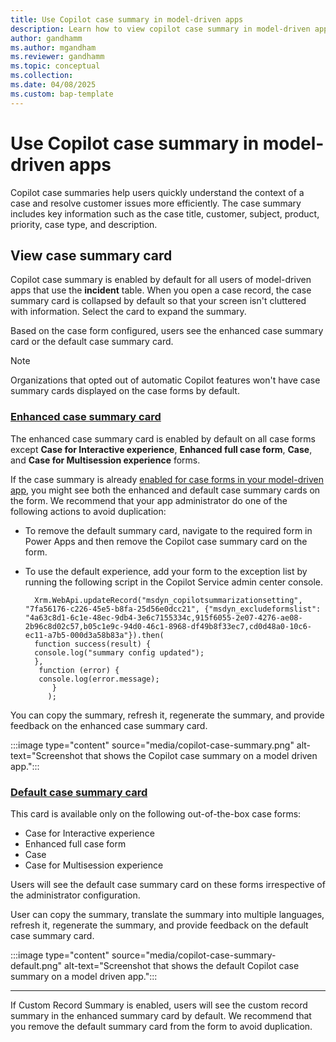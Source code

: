 ```yaml
---
title: Use Copilot case summary in model-driven apps
description: Learn how to view copilot case summary in model-driven apps.
author: gandhamm
ms.author: mgandham
ms.reviewer: gandhamm
ms.topic: conceptual 
ms.collection: 
ms.date: 04/08/2025
ms.custom: bap-template 
---
```


# Use Copilot case summary in model-driven apps

Copilot case summaries help users quickly understand the context of a case and resolve customer issues more efficiently. The case summary includes key information such as the case title, customer, subject, product, priority, case type, and description.

## View case summary card

Copilot case summary is enabled by default for all users of model-driven apps that use the **incident** table. 
When you open a case record, the case summary card is collapsed by default so that your screen isn't cluttered with information. Select the card to expand the summary.

Based on the case form configured, users see the enhanced case summary card or the default case summary card.

> [!NOTE]
> Organizations that opted out of automatic Copilot features won't have  case summary cards displayed on the case forms by default.

 ### [Enhanced case summary card](#tab/enhancedcasesummarycard)

 The enhanced case summary card is enabled by default on all case forms except **Case for Interactive experience**, **Enhanced full case form**, **Case**, and **Case for Multisession experience** forms.

 If the case summary is already [enabled for case forms in your model-driven app](/dynamics365/customer-service/administer/copilot-powerapps-settings), you might see both the enhanced and default case summary cards on the form. We recommend that your app administrator do one of the following actions to avoid duplication:
   - To remove the default summary card, navigate to the required form in Power Apps and then remove the Copilot case summary card on the form.
   - To use the default experience, add your form to the exception list by running the following script in the Copilot Service admin center console.

        ```
          Xrm.WebApi.updateRecord("msdyn_copilotsummarizationsetting", "7fa56176-c226-45e5-b8fa-25d56e0dcc21", {"msdyn_excludeformslist": "4a63c8d1-6c1e-48ec-9db4-3e6c7155334c,915f6055-2e07-4276-ae08-2b96c8d02c57,b05c1e9c-94d0-46c1-8968-df49b8f33ec7,cd0d48a0-10c6-ec11-a7b5-000d3a58b83a"}).then(
          function success(result) {
          console.log("summary config updated");
          },
           function (error) {
           console.log(error.message);
              }
             );   
        ```  

   You can copy the summary, refresh it, regenerate the summary, and provide feedback on the enhanced case summary card.

   :::image type="content" source="media/copilot-case-summary.png" alt-text="Screenshot that shows the Copilot case summary on a model driven app.":::
    
  ### [Default case summary card](#tab/casesummarycard)

   This card is available only on the following out-of-the-box case forms:

   - Case for Interactive experience
   - Enhanced full case form
   - Case
   - Case for Multisession experience
 
   Users will see the default case summary card on these forms irrespective of the administrator configuration.
 
  User can copy the summary, translate the summary into multiple languages, refresh it, regenerate the summary, and provide feedback on the default case summary card.

   :::image type="content" source="media/copilot-case-summary-default.png" alt-text="Screenshot that shows the default Copilot case summary on a model driven app.":::

---

If Custom Record Summary is enabled, users will see the custom record summary in the enhanced summary card by default. We recommend that you remove the default summary card from the form to avoid duplication. 

